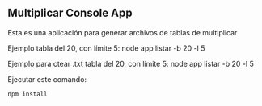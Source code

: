

## Multiplicar Console App

Esta es una aplicación para generar archivos de tablas de multiplicar

Ejemplo tabla del 20, con límite 5:
node app listar -b 20 -l 5

Ejemplo para ctear .txt tabla del 20, con límite 5:
node app listar -b 20 -l 5

Ejecutar este comando:

```
npm install
```